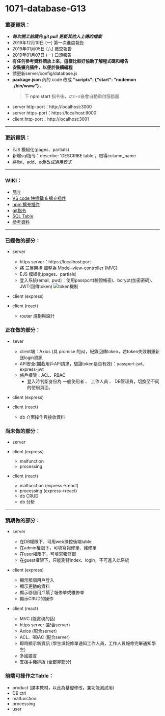 # 1071-database-G13

### 重要資訊：
* ***每次開工前請先 git pull 更新其他人上傳的檔案***
* 2019年12月10日 (一) 第一次進度報告
* 2019年01月05日 (六) 繳交報告
* 2019年01月07日 (一) 口頭報告
* **有任何參考資料請放上來，這樣比較好協助了解程式碼和報告**
* **安裝擴充插件，以便於後續編程**
* 請更新server/config/database.js
* **package.json** 內的 code 改成 **"scripts": {"start": "nodemon ./bin/www"}**，
  > 下 **npm start** 指令後，ctrl+s後會自動重啟服務器
* server http-port：http://localhost:3000
* server https-port：https://localhost:8000
* client http-port：http://localhost:3001
---

### 更新資訊：
* EJS 模組化(pages、partials)
* 新增sql指令：describe: 'DESCRIBE table'，取得column_name
* 將list、add、edit改成通用模式
---

### WIKI：
* [簡介](https://github.com/toumei/1071-database-G13/wiki/Home)
* [VS code 快捷鍵 & 擴充插件](https://github.com/toumei/1071-database-G13/wiki/VS-code)
* [npm 擴充插件](https://github.com/toumei/1071-database-G13/wiki/npm-Extensions)
* [git指令](https://github.com/toumei/1071-database-G13/wiki/git-command)
* [SQL Table](https://github.com/toumei/1071-database-G13/wiki/SQL-Table)
* [參考資料](https://github.com/toumei/1071-database-G13/wiki/Reference)
---

### 已經做的部分：
* server
  * https server：https://localhost:port
  * 將 三層架構 調整為 Model–view–controller (MVC)
  * EJS 模組化(pages、partials)
  * 登入系統(email, pwd)：使用passport(驗證帳密)、bcrypt(加密密碼)、JWT(回傳token)
![token機制](https://cdn-images-1.medium.com/max/1334/1*7T41R0dSLEzssIXPHpvimQ.png)

* client (express)

* client (react)
  * router 規劃與設計

### 正在做的部分：
* sever
  * client端：Axios (具 promise 的js)，紀錄回傳token，若token失效則重新送login資訊
  * API安全(攔截用戶API請求，驗證token是否有效)：passport-jwt、express-jwt
  * 帳戶權限：ACL、RBAC
    * 登入時判斷身份為 一般使用者 、 工作人員 、 DB管理員，切換至不同的使用頁面。

* client (express)

* client (react)
  * db 介面操作與接收資料

### 尚未做的部分：
* server

* client (express)
  * malfunction
  * processing

* client (react)
  * malfunction (express->react)
  * processing (express->react)
  * db CRUD
  * db 分析
---

### 預期做的部分：
* server
  * 在DB權限下，可用web操控後端table
  * 在admin權限下，可填寫報修單、維修單
  * 在user權限下，可填寫報修單
  * 在guest權限下，只能瀏覽index、login，不可進入此系統

* client (express)
  * 顯示那個用戶登入
  * 顯示更動的資料
  * 顯示哪個用戶填了報修單或維修單
  * 顯示CRUD的操作
 
* client (react)
  * MVC (能實現的話)
  * https server (配合server)
  * Axios (配合server)
  * ACL、RBAC (配合server)
  * 即時顯示新資訊 (學生填報修單通知工作人員，工作人員報修完畢通知學生)
  * 多國語言
  * 支援手機排版 (全部非部分)

### 前端可操作之Table：
* product (課本教材，以此為基礎修改，兼功能測試用)
* DB ctrl
* malfunction
* processing
* user
